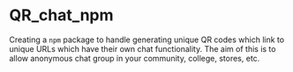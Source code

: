 # QR_chat_npm
Creating a `npm` package to handle generating unique QR codes which link to unique URLs which have their own chat functionality. The aim of this is to allow anonymous chat group in your community, college, stores, etc. 
